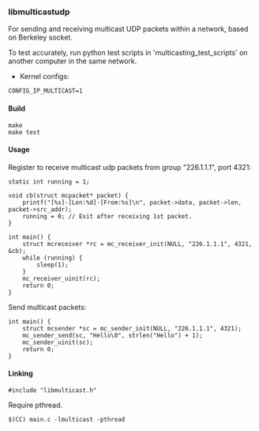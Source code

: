 ### libmulticastudp

For sending and receiving multicast UDP packets within a network, based on Berkeley socket.

To test accurately, run python test scripts in 'multicasting_test_scripts'
on another computer in the same network.

- Kernel configs:
```
CONFIG_IP_MULTICAST=1
```

#### Build
```
make
make test
```

#### Usage

Register to receive multicast udp packets from group "226.1.1.1", port 4321:
```
static int running = 1;

void cb(struct mcpacket* packet) {
    printf("[%s]-[Len:%d]-[From:%s]\n", packet->data, packet->len, packet->src_addr);
    running = 0; // Exit after receiving 1st packet.
}

int main() {
    struct mcreceiver *rc = mc_receiver_init(NULL, "226.1.1.1", 4321, &cb);
    while (running) {
        sleep(1);
    }
    mc_receiver_uinit(rc);
    return 0;
}
```

Send multicast packets:
```
int main() {
    struct mcsender *sc = mc_sender_init(NULL, "226.1.1.1", 4321);
    mc_sender_send(sc, "Hello\0", strlen("Hello") + 1);
    mc_sender_uinit(sc);
    return 0;
}
```

#### Linking
```
#include "libmulticast.h"
```

Require pthread.
```
$(CC) main.c -lmulticast -pthread
```
